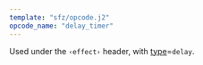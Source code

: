 ```yaml
---
template: "sfz/opcode.j2"
opcode_name: "delay_timer"
---
```

Used under the `‹effect›` header, with [type]=`delay`.


[type]: type.md#delay

